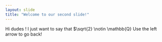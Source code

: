 ```yaml
---
layout: slide
title: "Welcome to our second slide!"
---
```

Hi dudes ! I just want to say that $\sqrt{2} \notin \mathbb{Q}
Use the left arrow to go back!
